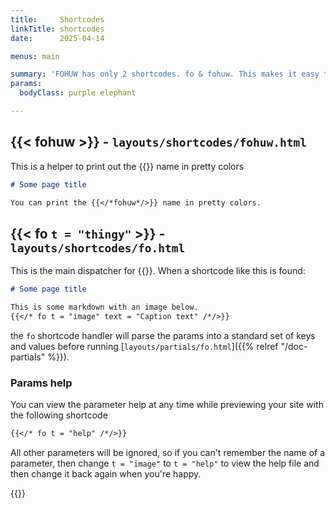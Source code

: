 ```yaml
---
title:     Shortcodes
linkTitle: shortcodes
date:      2025-04-14

menus: main

summary: 'FOHUW has only 2 shortcodes. fo & fohuw. This makes it easy to remember.'
params:
  bodyClass: purple elephant

---
```


## {{&lt; fohuw >}} - `layouts/shortcodes/fohuw.html`

This is a helper to print out the {{<fohuw>}} name in pretty colors

```markdown  {linenos=inline}
# Some page title

You can print the {{</*fohuw*/>}} name in pretty colors.
```

## {{&lt; fo `t = "thingy"` >}} -  `layouts/shortcodes/fo.html`

This is the main dispatcher for {{<fohuw>}}. When a shortcode like this is found:

```markdown  {linenos=inline}
# Some page title

This is some markdown with an image below.
{{</* fo t = "image" text = "Caption text" /*/>}}
```

the `fo` shortcode handler will parse the params into a standard set of keys and values before
running [`layouts/partials/fo.html`]({{% relref "/doc-partials" %}}).

### Params help

You can view the parameter help at any time while previewing your site with the following shortcode

```markdown  {linenos=inline}
{{</* fo t = "help" /*/>}}
```

All other parameters will be ignored, so if you can't remember the name of a parameter, then change `t = "image"` to
`t = "help"` to view the help file and then change it back again when you're happy.

{{<fo t = "help"/>}}